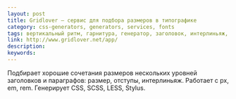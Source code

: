 ```yaml
---
layout: post
title: Gridlover — сервис для подбора размеров в типографике
category: css-generators, generators, services, fonts
tags: вертикальный ритм, гарнитура, генератор, заголовок, интерлиньяж, отступ, параграф, размер, типографика, шрифт
link: http://www.gridlover.net/app/
description:
keywords:
---
```


<p>Подбирает хорошие сочетания размеров нескольких уровней заголовков и параграфов: размер, отступы, интерлиньяж. Работает с px, em, rem. Генерирует CSS, SCSS, LESS, Stylus.</p>
